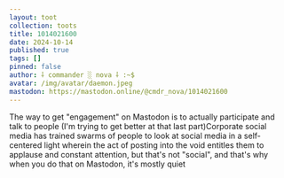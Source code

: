 ```yaml
---
layout: toot
collection: toots
title: 1014021600
date: 2024-10-14
published: true
tags: []
pinned: false
author: ⸸ commander ░ nova ⸸ :~$
avatar: /img/avatar/daemon.jpeg
mastodon: https://mastodon.online/@cmdr_nova/1014021600
---
```


The way to get "engagement" on Mastodon is to actually participate and talk to people (I'm trying to get better at that last part)Corporate social media has trained swarms of people to look at social media in a self-centered light wherein the act of posting into the void entitles them to applause and constant attention, but that's not "social", and that's why when you do that on Mastodon, it's mostly quiet
